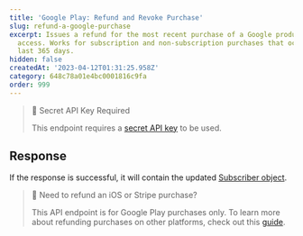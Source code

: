 ```yaml
---
title: 'Google Play: Refund and Revoke Purchase'
slug: refund-a-google-purchase
excerpt: Issues a refund for the most recent purchase of a Google product and revokes
  access. Works for subscription and non-subscription purchases that occurred in the
  last 365 days.
hidden: false
createdAt: '2023-04-12T01:31:25.958Z'
category: 648c78a01e4bc0001816c9fa
order: 999
---
```

> 🚧 Secret API Key Required
> 
> This endpoint requires a [secret API key](doc:authentication) to be used.

## Response

If the response is successful, it will contain the updated [Subscriber object](ref:subscribers#the-subscriber-object).

> 📘 Need to refund an iOS or Stripe purchase?
> 
> This API endpoint is for Google Play purchases only. To learn more about refunding purchases on other platforms, check out this [guide](doc:managing-subscriptions#refunding-purchases).